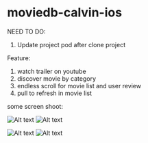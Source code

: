 # moviedb-calvin-ios

NEED TO DO:
1. Update project pod after clone project

Feature:
1. watch trailer on youtube
2. discover movie by category
3. endless scroll for movie list and user review
4. pull to refresh in movie list

some screen shoot:

![Alt text](https://i.ibb.co/k2mW3wD/Screen-Shot-2020-07-19-at-17-25-35.png "ss 1")
![Alt text](https://i.ibb.co/37ytxmx/Screen-Shot-2020-07-19-at-17-25-39.png "ss 2")

![Alt text](https://i.ibb.co/Sf06WqF/Screen-Shot-2020-07-19-at-17-25-45.png "ss 3")
![Alt text](https://i.ibb.co/LhDCgHW/Screen-Shot-2020-07-19-at-17-26-09.png "ss 4")


